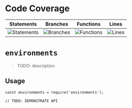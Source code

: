 # Code Coverage
| Statements                  | Branches                | Functions                 | Lines             |
| --------------------------- | ----------------------- | ------------------------- | ----------------- |
| ![Statements](https://img.shields.io/badge/statements-81.14%25-yellow.svg?style=flat) | ![Branches](https://img.shields.io/badge/branches-73.07%25-red.svg?style=flat) | ![Functions](https://img.shields.io/badge/functions-82.19%25-yellow.svg?style=flat) | ![Lines](https://img.shields.io/badge/lines-81.22%25-yellow.svg?style=flat) |
# `environments`

> TODO: description

## Usage

```
const environments = require('environments');

// TODO: DEMONSTRATE API
```